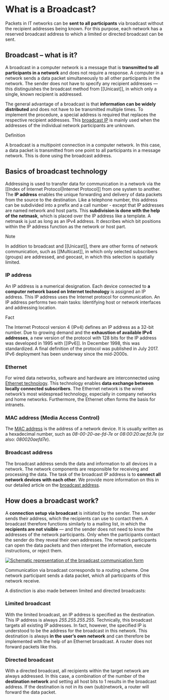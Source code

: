 # What is a Broadcast?

Packets in IT networks can be **sent to all participants** via broadcast without the recipient addresses being known. For this purpose, each network has a reserved broadcast address to which a limited or directed broadcast can be sent.

## Broadcast – what is it?

A broadcast in a computer network is a message that is **transmitted to all participants in a network** and does not require a response. A computer in a network sends a data packet simultaneously to all other participants in the network. The sender does not have to specify any recipient addresses — this distinguishes the broadcast method from [[Unicast]], in which only a single, known recipient is addressed.

The general advantage of a broadcast is that **information can be widely distributed** and does not have to be transmitted multiple times. To implement the procedure, a special address is required that replaces the respective recipient addresses. This [broadcast IP](https://www.ionos.com/digitalguide/server/know-how/broadcast-address/ "Broadcast address") is mainly used when the addresses of the individual network participants are unknown.

Definition

A broadcast is a multipoint connection in a computer network. In this case, a data packet is transmitted from one point to all participants in a message network. This is done using the broadcast address.

## Basics of broadcast technology

Addressing is used to transfer data for communication in a network via the [[Index of Internet Protocol|Internet Protocol]] from one system to another. The **IP address** enables the unique forwarding and delivery of data packets from the source to the destination. Like a telephone number, this address can be subdivided into a prefix and a call number - except that IP addresses are named network and host parts. This **subdivision is done with the help of the netmask**, which is placed over the IP address like a template. A netmask is just as long as an IPv4 address. It describes which bit positions within the IP address function as the network or host part.

Note

In addition to broadcast and [[Unicast]], there are other forms of network communication, such as [[Multicast]], in which only selected subscribers (groups) are addressed, and geocast, in which this selection is spatially limited.

### IP address

An IP address is a numerical designation. Each device connected to **a computer network based on Internet technology** is assigned an IP address. This IP address uses the Internet protocol for communication. An IP address performs two main tasks: Identifying host or network interfaces and addressing location.

Fact

The Internet Protocol version 4 (IPv4) defines an IP address as a 32-bit number. Due to growing demand and the **exhaustion of available IPv4 addresses**, a new version of the protocol with 128 bits for the IP address was developed in 1995 with [[IPv6]]. In December 1998, this was standardized. A final definition of the protocol was published in July 2017. IPv6 deployment has been underway since the mid-2000s.

### Ethernet

For wired data networks, software and hardware are interconnected using [Ethernet technology](https://www.ionos.com/digitalguide/server/know-how/ethernet/ "Ethernet"). This technology enables **data exchange between locally connected subscribers**. The Ethernet network is the wired network’s most widespread technology, especially in company networks and home networks. Furthermore, the Ethernet often forms the basis for intranets.

### MAC address (Media Access Control)

The [MAC address](https://www.ionos.com/digitalguide/server/know-how/mac-address/ "MAC address") is the address of a network device. It is usually written as a hexadecimal number, such as _08-00-20-ae-fd-7e_ or _08:00:20:ae:fd:7e_ (or also: _080020aefd7e_).

### Broadcast address

The broadcast address sends the data and information to all devices in a network. The network components are responsible for receiving and processing the data. The task of the broadcast IP address is to **connect all network devices with each other**. We provide more information on this in our detailed article on the [broadcast address](https://www.ionos.com/digitalguide/server/know-how/broadcast-address/ "Broadcast address").

## How does a broadcast work?

A **connection setup via broadcast** is initiated by the sender. The sender sends their address, which the recipients can use to contact them. A broadcast therefore functions similarly to a mailing list, in which the **recipients are not visible** ⁠— and the sender does not need to know the addresses of the network participants. Only when the participants contact the sender do they reveal their own addresses. The network participants can open the data packets and then interpret the information, execute instructions, or reject them.

[![Schematic representation of the broadcast communication form](https://www.ionos.com/digitalguide/fileadmin/DigitalGuide/Schaubilder/darstellung-broadcast-kommunikationsform.png "Schematic representation of the broadcast communication form")](https://www.ionos.com/digitalguide/fileadmin/DigitalGuide/Schaubilder/darstellung-broadcast-kommunikationsform.png)

Communication via broadcast corresponds to a routing scheme. One network participant sends a data packet, which all participants of this network receive.

A distinction is also made between limited and directed broadcasts:

### Limited broadcast

With the limited broadcast, an IP address is specified as the destination. This IP address is always _255.255.255.255_. Technically, this broadcast targets all existing IP addresses. In fact, however, the specified IP is understood to be the address for the broadcast in this network. This destination is always **in the user’s own network** and can therefore be implemented with the help of an Ethernet broadcast. A router does not forward packets like this.

### Directed broadcast

With a directed broadcast, all recipients within the target network are always addressed. In this case, a combination of the number of the **destination network** and setting all host bits to 1 results in the broadcast address. If the destination is not in its own (sub)network, a router will forward the data packet.